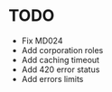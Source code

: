 # TODO

* Fix MD024
* Add corporation roles
* Add caching timeout
* Add 420 error status
* Add errors limits
